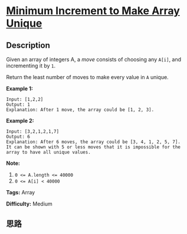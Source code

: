 # [Minimum Increment to Make Array Unique][title]

## Description

Given an array of integers A, a _move_ consists of choosing any `A[i]`, and
incrementing it by `1`.

Return the least number of moves to make every value in `A` unique.



**Example 1:**
            Input: [1,2,2]    Output: 1    Explanation: After 1 move, the array could be [1, 2, 3].    

**Example 2:**
            Input: [3,2,1,2,1,7]    Output: 6    Explanation: After 6 moves, the array could be [3, 4, 1, 2, 5, 7].    It can be shown with 5 or less moves that it is impossible for the array to have all unique values.    



**Note:**

  1. `0 <= A.length <= 40000`
  2. `0 <= A[i] < 40000`




**Tags:** Array

**Difficulty:** Medium

## 思路

[title]: https://leetcode.com/problems/minimum-increment-to-make-array-unique
